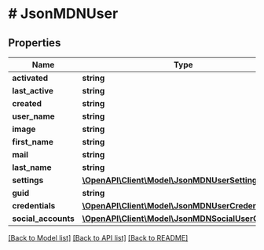 # # JsonMDNUser

## Properties

Name | Type | Description | Notes
------------ | ------------- | ------------- | -------------
**activated** | **string** |  | [optional]
**last_active** | **string** |  | [optional]
**created** | **string** |  | [optional]
**user_name** | **string** |  | [optional]
**image** | **string** |  | [optional]
**first_name** | **string** |  | [optional]
**mail** | **string** |  | [optional]
**last_name** | **string** |  | [optional]
**settings** | [**\OpenAPI\Client\Model\JsonMDNUserSetting[]**](JsonMDNUserSetting.md) |  | [optional]
**guid** | **string** |  | [optional]
**credentials** | [**\OpenAPI\Client\Model\JsonMDNUserCredentials**](JsonMDNUserCredentials.md) |  | [optional]
**social_accounts** | [**\OpenAPI\Client\Model\JsonMDNSocialUserObject[]**](JsonMDNSocialUserObject.md) |  | [optional]

[[Back to Model list]](../../README.md#models) [[Back to API list]](../../README.md#endpoints) [[Back to README]](../../README.md)

